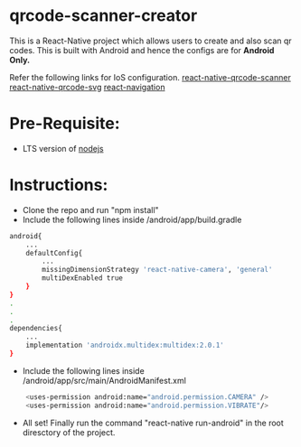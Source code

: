 # qrcode-scanner-creator

This is a React-Native project which allows users to create and also scan qr codes. This is built with Android and hence the configs are for **Android Only.**

Refer the following links for IoS configuration.
[react-native-qrcode-scanner](https://www.npmjs.com/package/react-native-qrcode-scanner)
[react-native-qrcode-svg](https://www.npmjs.com/package/react-native-qrcode-svg)
[react-navigation](https://reactnavigation.org/)

# Pre-Requisite:
- LTS version of [nodejs](https://nodejs.org/en/)
 
# Instructions:
  - Clone the repo and run "npm install"
  - Include the following lines inside /android/app/build.gradle
  ```sh
  android{
      ...
      defaultConfig{
          ...
          missingDimensionStrategy 'react-native-camera', 'general'
          multiDexEnabled true
      }
  }
  .
  .
  .
  dependencies{
      ...
      implementation 'androidx.multidex:multidex:2.0.1'
  }
  ```
- Include the following lines inside /android/app/src/main/AndroidManifest.xml
```sh
    <uses-permission android:name="android.permission.CAMERA" />
    <uses-permission android:name="android.permission.VIBRATE"/>
```
- All set! Finally run the command "react-native run-android" in the root diresctory of the project.
